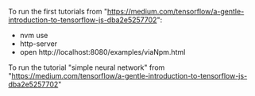 To run the first tutorials from "https://medium.com/tensorflow/a-gentle-introduction-to-tensorflow-js-dba2e5257702":

* nvm use
* http-server
* open http://localhost:8080/examples/viaNpm.html

To run the tutorial "simple neural network" from "https://medium.com/tensorflow/a-gentle-introduction-to-tensorflow-js-dba2e5257702"

